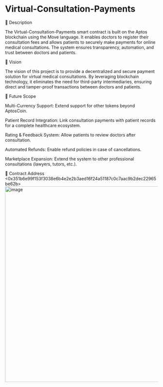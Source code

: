 # Virtual-Consultation-Payments
📌 Description

The Virtual-Consultation-Payments smart contract is built on the Aptos blockchain using the Move language. It enables doctors to register their consultation fees and allows patients to securely make payments for online medical consultations. The system ensures transparency, automation, and trust between doctors and patients.

🎯 Vision

The vision of this project is to provide a decentralized and secure payment solution for virtual medical consultations. By leveraging blockchain technology, it eliminates the need for third-party intermediaries, ensuring direct and tamper-proof transactions between doctors and patients.

🚀 Future Scope

Multi-Currency Support: Extend support for other tokens beyond AptosCoin.

Patient Record Integration: Link consultation payments with patient records for a complete healthcare ecosystem.

Rating & Feedback System: Allow patients to review doctors after consultation.

Automated Refunds: Enable refund policies in case of cancellations.

Marketplace Expansion: Extend the system to other professional consultations (lawyers, tutors, etc.).

📜 Contract Address
<0x351b6e99f153f3038e6b4e2e2b3aed16f24a51187c0c7aac9b2dec22965be62b>
<img width="1338" height="644" alt="image" src="https://github.com/user-attachments/assets/2baa88aa-4513-4d38-a25d-21546862ede7" />

